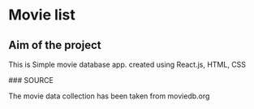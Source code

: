 # Movie list 
## Aim of the project 
<p>This is Simple movie database app. created using React.js, HTML, CSS</p>
### SOURCE
<p>The movie data collection has been taken from moviedb.org</p>